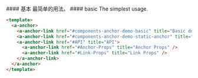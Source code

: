 <cn>
#### 基本
最简单的用法。
</cn>

<us>
#### basic
The simplest usage.
</us>

```html
<template>
  <a-anchor>
    <a-anchor-link href="#components-anchor-demo-basic" title="Basic demo" />
    <a-anchor-link href="#components-anchor-demo-static-anchor" title="Fixed demo" />
    <a-anchor-link href="#API" title="API">
      <a-anchor-link href="#Anchor-Props" title="Anchor Props" />
      <a-anchor-link href="#Link-Props" title="Link Props" />
    </a-anchor-link>
  </a-anchor>
</template>
```
